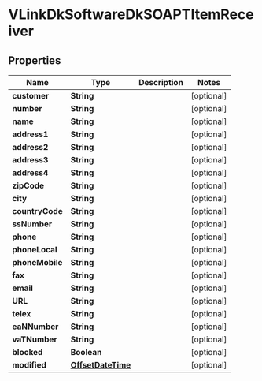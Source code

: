 
# VLinkDkSoftwareDkSOAPTItemReceiver

## Properties
Name | Type | Description | Notes
------------ | ------------- | ------------- | -------------
**customer** | **String** |  |  [optional]
**number** | **String** |  |  [optional]
**name** | **String** |  |  [optional]
**address1** | **String** |  |  [optional]
**address2** | **String** |  |  [optional]
**address3** | **String** |  |  [optional]
**address4** | **String** |  |  [optional]
**zipCode** | **String** |  |  [optional]
**city** | **String** |  |  [optional]
**countryCode** | **String** |  |  [optional]
**ssNumber** | **String** |  |  [optional]
**phone** | **String** |  |  [optional]
**phoneLocal** | **String** |  |  [optional]
**phoneMobile** | **String** |  |  [optional]
**fax** | **String** |  |  [optional]
**email** | **String** |  |  [optional]
**URL** | **String** |  |  [optional]
**telex** | **String** |  |  [optional]
**eaNNumber** | **String** |  |  [optional]
**vaTNumber** | **String** |  |  [optional]
**blocked** | **Boolean** |  |  [optional]
**modified** | [**OffsetDateTime**](OffsetDateTime.md) |  |  [optional]



